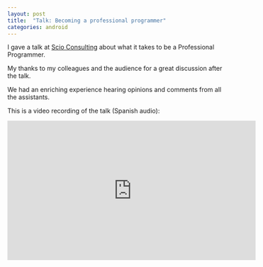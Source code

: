 ```yaml
---
layout: post
title:  "Talk: Becoming a professional programmer"
categories: android
---
```

I gave a talk at [Scio Consulting](http://www.scio.com.mx/) about what it takes to be a Professional Programmer.

My thanks to my colleagues and the audience for a great discussion after the talk.

We had an enriching experience hearing opinions and comments from all the assistants.

This is a video recording of the talk (Spanish audio):

<iframe width="560" height="315" src="https://www.youtube.com/embed/N-u4yJ2rnmA" frameborder="0" allow="accelerometer; autoplay; encrypted-media; gyroscope; picture-in-picture" allowfullscreen></iframe>